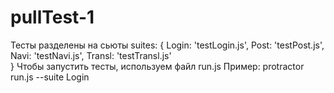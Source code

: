 # pullTest-1
Тесты разделены на сьюты
  suites: {
  Login: 'testLogin.js',
  Post: 'testPost.js',
	Navi: 'testNavi.js',
	Transl: 'testTransl.js'     
  } 
Чтобы запустить тесты, используем файл run.js
Пример: protractor run.js --suite Login
